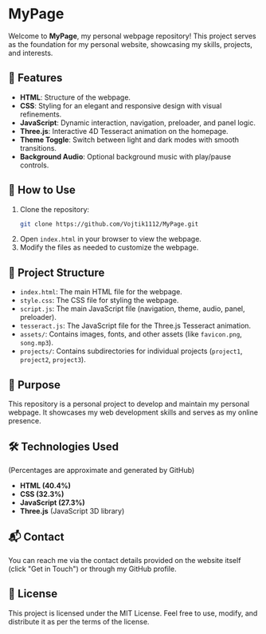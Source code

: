 # MyPage

Welcome to **MyPage**, my personal webpage repository! This project serves as the foundation for my personal website, showcasing my skills, projects, and interests.

## 🌟 Features

- **HTML**: Structure of the webpage.
- **CSS**: Styling for an elegant and responsive design with visual refinements.
- **JavaScript**: Dynamic interaction, navigation, preloader, and panel logic.
- **Three.js**: Interactive 4D Tesseract animation on the homepage.
- **Theme Toggle**: Switch between light and dark modes with smooth transitions.
- **Background Audio**: Optional background music with play/pause controls.

## 🚀 How to Use

1. Clone the repository:
   ```bash
   git clone https://github.com/Vojtik1112/MyPage.git
   ```
2. Open `index.html` in your browser to view the webpage.
3. Modify the files as needed to customize the webpage.

## 📁 Project Structure

- `index.html`: The main HTML file for the webpage.
- `style.css`: The CSS file for styling the webpage.
- `script.js`: The main JavaScript file (navigation, theme, audio, panel, preloader).
- `tesseract.js`: The JavaScript file for the Three.js Tesseract animation.
- `assets/`: Contains images, fonts, and other assets (like `favicon.png`, `song.mp3`).
- `projects/`: Contains subdirectories for individual projects (`project1`, `project2`, `project3`).

## 🎯 Purpose

This repository is a personal project to develop and maintain my personal webpage. It showcases my web development skills and serves as my online presence.

## 🛠️ Technologies Used

(Percentages are approximate and generated by GitHub)

- **HTML (40.4%)**
- **CSS (32.3%)**
- **JavaScript (27.3%)**
- **Three.js** (JavaScript 3D library)

## 📬 Contact

You can reach me via the contact details provided on the website itself (click "Get in Touch") or through my GitHub profile.

## 📜 License

This project is licensed under the MIT License. Feel free to use, modify, and distribute it as per the terms of the license.
